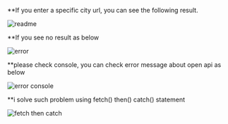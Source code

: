 **If you enter a specific city url, you can see the following result.

![readme](https://user-images.githubusercontent.com/48473015/88470785-f3e34780-cf3b-11ea-878f-9cf7e4c8331f.PNG)

**If you see no result as below

![error](https://user-images.githubusercontent.com/48473015/88470844-97345c80-cf3c-11ea-9034-46ddd7dcb6da.PNG)

**please check console, you can check error message about open api as below

![error console](https://user-images.githubusercontent.com/48473015/88470859-d2cf2680-cf3c-11ea-812f-a62a9c810d19.PNG)

**i solve such problem using fetch() then() catch() statement

![fetch then catch](https://user-images.githubusercontent.com/48473015/88470874-ea0e1400-cf3c-11ea-970f-0eab86ec5226.PNG)

